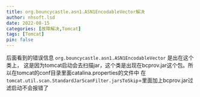 ```yaml
---
title: org.bouncycastle.asn1.ASN1EncodableVector解决
author: nhsoft.lsd
date: 2022-08-15
categories: [故障解决,Tomcat]
tags: [Tomcat]
pin: false
---
```

后面看到的错误信息 `org.bouncycastle.asn1.ASN1EncodableVector` 是出在这个类上，
这是因为tomcat启动会去扫描jar，这个类是出现在bcprov.jar这个包。所以在tomcat的conf目录里面catalina.properties的文件中
在`tomcat.util.scan.StandardJarScanFilter.jarsToSkip`=里面加上bcprov.jar过滤启动不会报错了
